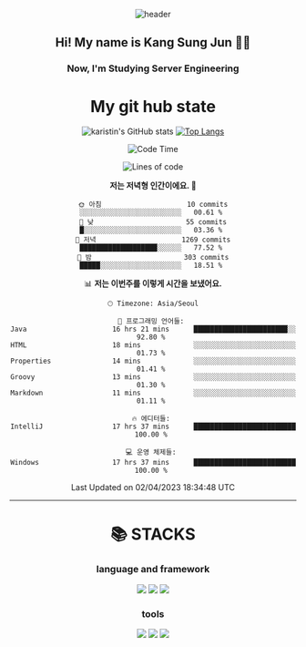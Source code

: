 <div align="center">
  
![header](https://capsule-render.vercel.app/api?type=waving&color=auto&height=300&section=header&text=Welcome&fontSize=90)
  <h2 align-"center"> Hi! My name is Kang Sung Jun 👋👋</h2>
  <h3 align="center"> Now, I'm Studying Server Engineering </h3>


  # My git hub state
  
![karistin's GitHub stats](https://github-readme-stats.vercel.app/api?username=karistin&show_icons=true&theme=dracula)
[![Top Langs](https://github-readme-stats.vercel.app/api/top-langs/?username=karistin&layout=compact)](https://github.com/karistin/github-readme-stats)
 
  
 <!--START_SECTION:waka-->
![Code Time](http://img.shields.io/badge/Code%20Time-509%20hrs%2010%20mins-blue)

![Lines of code](https://img.shields.io/badge/%EC%A0%80%EB%8A%94%20%EC%97%AC%ED%83%9C%EA%B9%8C%EC%A7%80%20-1.1%20million%20%EC%A4%84%EC%9D%98%20%EC%BD%94%EB%93%9C%EB%A5%BC%20%EC%9E%91%EC%84%B1%ED%96%88%EC%96%B4%EC%9A%94.-blue)

**저는 저녁형 인간이에요. 🦉** 

```text
🌞 아침                     10 commits          ░░░░░░░░░░░░░░░░░░░░░░░░░   00.61 % 
🌆 낮　                     55 commits          █░░░░░░░░░░░░░░░░░░░░░░░░   03.36 % 
🌃 저녁                     1269 commits        ███████████████████░░░░░░   77.52 % 
🌙 밤　                     303 commits         █████░░░░░░░░░░░░░░░░░░░░   18.51 % 
```


📊 **저는 이번주를 이렇게 시간을 보냈어요.** 

```text
🕑︎ Timezone: Asia/Seoul

💬 프로그래밍 언어들: 
Java                     16 hrs 21 mins      ███████████████████████░░   92.80 % 
HTML                     18 mins             ░░░░░░░░░░░░░░░░░░░░░░░░░   01.73 % 
Properties               14 mins             ░░░░░░░░░░░░░░░░░░░░░░░░░   01.41 % 
Groovy                   13 mins             ░░░░░░░░░░░░░░░░░░░░░░░░░   01.30 % 
Markdown                 11 mins             ░░░░░░░░░░░░░░░░░░░░░░░░░   01.11 % 

🔥 에디터들: 
IntelliJ                 17 hrs 37 mins      █████████████████████████   100.00 % 

💻 운영 체제들: 
Windows                  17 hrs 37 mins      █████████████████████████   100.00 % 
```


 Last Updated on 02/04/2023 18:34:48 UTC
<!--END_SECTION:waka-->

  
  ---
   # 📚 STACKS
  ### language and framework
  <img src="https://img.shields.io/badge/java-007396?style=for-the-badge&logo=java&logoColor=white">
  <img src="https://img.shields.io/badge/python-3776AB?style=for-the-badge&logo=python&logoColor=white">
  <img src="https://img.shields.io/badge/springboot-6DB33F?style=for-the-badge&logo=springboot&logoColor=white">
  
  ### tools
  <img src="https://img.shields.io/badge/git-F05032?style=for-the-badge&logo=git&logoColor=white">
  <img src="https://img.shields.io/badge/mysql-4479A1?style=for-the-badge&logo=mysql&logoColor=white">
  <img src="https://img.shields.io/badge/gradle-02303A?style=for-the-badge&logo=gradle&logoColor=white">
</div>
  
